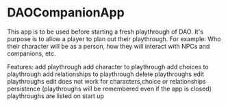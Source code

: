 # DAOCompanionApp
 
This app is to be used before starting a fresh playthrough of DAO. It's purpose is to allow a player to plan out their playthrough. For example: Who their character will be as a person, how they will interact with NPCs and companions, etc.

Features:
 add playthrough
     add character to playthrough
     add choices to playthrough
     add relationships to playthrough
 delete playthroughs
 edit playthroughs
     edit does not work for characters,choice or relationships
 persistence (playthroughs will be remembered even if the app is closed)
 playthroughs are listed on start up
